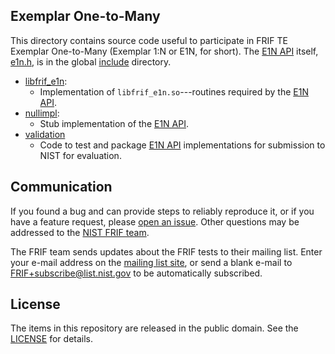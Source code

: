 Exemplar One-to-Many
--------------------
This directory contains source code useful to participate in FRIF TE Exemplar One-to-Many (Exemplar 1:N or E1N, for short). The [E1N API] itself, [e1n.h], is in the global [include] directory.

 * [libfrif_e1n]:
     - Implementation of `libfrif_e1n.so`---routines required by the [E1N API].
 * [nullimpl]:
     - Stub implementation of the [E1N API].
 * [validation]
     - Code to test and package [E1N API] implementations for submission to NIST for evaluation.

Communication
-------------
If you found a bug and can provide steps to reliably reproduce it, or if you
have a feature request, please [open an issue]. Other questions may be addressed
to the [NIST FRIF team].

The FRIF team sends updates about the FRIF tests to their mailing list. Enter
your e-mail address on the [mailing list site], or send a blank e-mail to
FRIF+subscribe@list.nist.gov to be automatically subscribed.

License
-------
The items in this repository are released in the public domain. See the
[LICENSE] for details.


[E1N API]: https://pages.nist.gov/frif/doc/api/e1n.html
[e1n.h]: https://github.com/usnistgov/frif/blob/main/include/frif/e1n.h
[libfrif_e1n]: https://github.com/usnistgov/frif/blob/main/e1n/libfrif_e1n
[nullimpl]: https://github.com/usnistgov/frif/blob/main/e1n/nullimpl
[validation]: https://github.com/usnistgov/frif/blob/main/e1n/validation
[include]: https://github.com/usnistgov/frif/blob/main/include
[open an issue]: https://github.com/usnistgov/frif/issues
[mailing list site]: https://groups.google.com/a/list.nist.gov/forum/#!forum/frif/join
[LICENSE]: https://github.com/usnistgov/frif/blob/main/LICENSE.md
[NIST FRIF team]: mailto:frif@nist.gov
